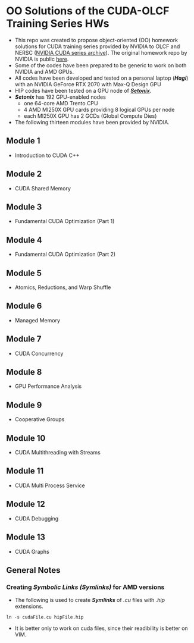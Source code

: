 # OO Solutions of the CUDA-OLCF Training Series HWs
- This repo was created to propose object-oriented (OO) homework solutions for CUDA training series provided by NVIDIA to OLCF and NERSC ([NVIDIA CUDA series archive](https://www.olcf.ornl.gov/cuda-training-series/)). The original homework repo by NVIDIA is public [here](https://github.com/olcf/cuda-training-series).
- Some of the codes have been prepared to be generic to work on both NVIDIA and AMD GPUs.
- All codes have been developed and tested on a personal laptop (***Hagi***) with an NVIDIA GeForce RTX 2070 with Max-Q Design GPU
- HIP codes have been tested on a GPU node of [***Setonix***](https://pawsey.org.au/systems/setonix/).
- ***Setonix*** has 192 GPU-enabled nodes
    - one 64-core AMD Trento CPU
    - 4 AMD MI250X GPU cards providing 8 logical GPUs per node
    - each MI250X GPU has 2 GCDs (Global Compute Dies)
- The following thirteen modules have been provided by NVIDIA.
## Module 1
- Introduction to CUDA C++

## Module 2
- CUDA Shared Memory

## Module 3
- Fundamental CUDA Optimization (Part 1)

## Module 4
- Fundamental CUDA Optimization (Part 2)

## Module 5
- Atomics, Reductions, and Warp Shuffle

## Module 6
- Managed Memory

## Module 7
- CUDA Concurrency

## Module 8
- GPU Performance Analysis

## Module 9
- Cooperative Groups

## Module 10
- CUDA Multithreading with Streams

## Module 11
- CUDA Multi Process Service

## Module 12
- CUDA Debugging

## Module 13
- CUDA Graphs

## General Notes
### Creating ***Symbolic Links (Symlinks)*** for AMD versions
- The following is used to create ***Symlinks*** of *.cu* files with *.hip* extensions.
```
ln -s cudaFile.cu hipFile.hip
``` 
- It is better only to work on cuda files, since their readibility is better on VIM.
